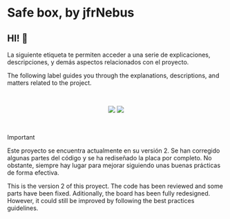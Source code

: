 # Safe box, by jfrNebus

## HI! :wave:

La siguiente etiqueta te permiten acceder a una serie de explicaciones, descripciones, y demás aspectos relacionados con el proyecto.

The following label guides you through the explanations, descriptions, and matters related to the project. 

<br>

<p align="center">
    <a href="readme_español.md"><img src="https://img.shields.io/badge/Readme%20espa%C3%B1ol-cb1111?style=plastic"/></a>
    <a href="readme_english.md"><img src="https://img.shields.io/badge/Readme%20english-2e77ff?style=plastic"/></a>
</p>

<br>

> [!IMPORTANT]
> Este proyecto se encuentra actualmente en su versión 2. Se han corregido algunas partes del código y se ha rediseñado la placa por completo. No obstante, siempre hay lugar para mejorar siguiendo unas buenas prácticas de forma efectiva.
> 
> This is the version 2 of this proyect. The code has been reviewed and some parts have been fixed. Aditionally, the board has been fully redesigned. However, it could still be improved by following the best practices guidelines.
